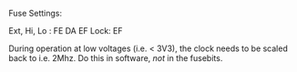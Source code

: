Fuse Settings:

Ext, Hi, Lo : FE DA EF
Lock: EF

During operation at low voltages (i.e. < 3V3), the clock needs to be scaled back to i.e. 2Mhz.
Do this in software, *not* in the fusebits.
